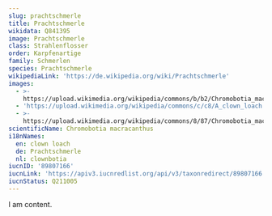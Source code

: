 ```yaml
---
slug: prachtschmerle
title: Prachtschmerle
wikidata: Q841395
image: Prachtschmerle
class: Strahlenflosser
order: Karpfenartige
family: Schmerlen
species: Prachtschmerle
wikipediaLink: 'https://de.wikipedia.org/wiki/Prachtschmerle'
images:
  - >-
    https://upload.wikimedia.org/wikipedia/commons/b/b2/Chromobotia_macracanthus_Bleeker.jpg
  - 'https://upload.wikimedia.org/wikipedia/commons/c/c8/A_clown_loach.jpg'
  - >-
    https://upload.wikimedia.org/wikipedia/commons/8/87/Chromobotia_macracanthus_(Bleeker,_1852)_Clown_loach.jpg
scientificName: Chromobotia macracanthus
i18nNames:
  en: clown loach
  de: Prachtschmerle
  nl: clownbotia
iucnID: '89807166'
iucnLink: 'https://apiv3.iucnredlist.org/api/v3/taxonredirect/89807166'
iucnStatus: Q211005
---
```


I am content.
